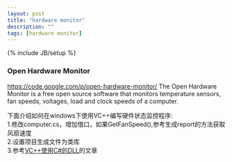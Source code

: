 ```yaml
---
layout: post
title: "hardware monitor"
description: ""
tags: [hardware monitor]
---
```

{% include JB/setup %}


### Open Hardware Monitor ###
https://code.google.com/p/open-hardware-monitor/
The Open Hardware Monitor is a free open source software that monitors temperature sensors, fan speeds, voltages, load and clock speeds of a computer.

下面介绍如何在windows下使用VC++编写硬件状态监控程序:  
1.修改computer.cs，增加借口，如果GetFanSpeed(),参考生成report的方法获取风扇速度  
2.设置项目生成文件为类库  
3.参考[VC++使用C#的DLL](http://matrix207.github.com/2012/09/16/VC++-Use-CSharp-Dll/)的文章  

